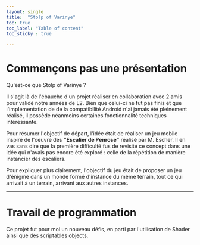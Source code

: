 ```yaml
---
layout: single
title:  "Stolp of Varinye"
toc: true
toc_label: "Table of content"
toc_sticky : true

---
```


# Commençons pas une présentation

Qu'est-ce que Stolp of Varinye ? 

Il s'agit là de l'ébauche d'un projet réaliser en collaboration avec 2 amis pour validé notre années de L2. Bien que celui-ci ne fut pas finis et que l'implémentation de de la compatibilité Android n'ai jamais été pleinement réalisé, il possède néanmoins certaines fonctionnalité techniques intéressante.

Pour résumer l'objectif de départ, l'idée était de réaliser un jeu mobile inspiré de l'oeuvre des **"Escalier de Penrose"** réalisé par M. Escher. Il en vas sans dire que la première difficulté fus de revisité ce concept dans une idée qui n'avais pas encore été exploré : celle de la répétition de manière instancier des escaliers. 

Pour expliquer plus clairement, l'objectif du jeu était de proposer un jeu d'énigme dans un monde formé d'instance du même terrain, tout ce qui arrivait à un terrain, arrivant aux autres instances. 

***

# Travail de programmation

Ce projet fut pour moi un nouveau défis, en parti par l'utilisation de Shader ainsi que des scriptables objects.

